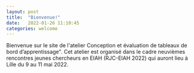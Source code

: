 ```yaml
---
layout: post
title:  "Bienvenue!"
date:   2022-01-26 11:10:45
categories: welcome 
---
```

Bienvenue sur le site de l'atelier Conception et évaluation de tableaux de bord d’apprentissage". 
Cet atelier est organisé dans le cadre neuvièmes rencontres jeunes chercheurs en EIAH (RJC-EIAH 2022) qui auront lieu à Lille du 9 au 11 mai 2022.
